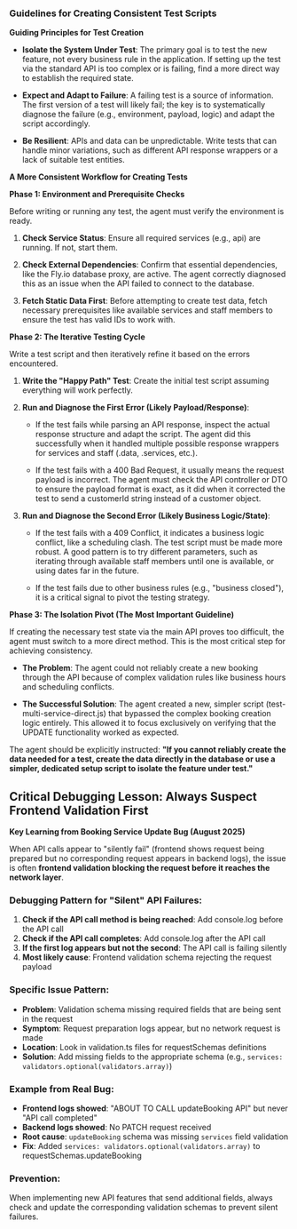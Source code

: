 ### **Guidelines for Creating Consistent Test Scripts**

**Guiding Principles for Test Creation**

*   **Isolate the System Under Test**: The primary goal is to test the new feature, not every business rule in the application. If setting up the test via the standard API is too complex or is failing, find a more direct way to establish the required state.
    
*   **Expect and Adapt to Failure**: A failing test is a source of information. The first version of a test will likely fail; the key is to systematically diagnose the failure (e.g., environment, payload, logic) and adapt the script accordingly.
    
*   **Be Resilient**: APIs and data can be unpredictable. Write tests that can handle minor variations, such as different API response wrappers or a lack of suitable test entities.
    

**A More Consistent Workflow for Creating Tests**

**Phase 1: Environment and Prerequisite Checks**

Before writing or running any test, the agent must verify the environment is ready.

1.  **Check Service Status**: Ensure all required services (e.g., api) are running. If not, start them.
    
2.  **Check External Dependencies**: Confirm that essential dependencies, like the Fly.io database proxy, are active. The agent correctly diagnosed this as an issue when the API failed to connect to the database.
    
3.  **Fetch Static Data First**: Before attempting to create test data, fetch necessary prerequisites like available services and staff members to ensure the test has valid IDs to work with.
    

**Phase 2: The Iterative Testing Cycle**

Write a test script and then iteratively refine it based on the errors encountered.

1.  **Write the "Happy Path" Test**: Create the initial test script assuming everything will work perfectly.
    
2.  **Run and Diagnose the First Error (Likely Payload/Response)**:
    
    *   If the test fails while parsing an API response, inspect the actual response structure and adapt the script. The agent did this successfully when it handled multiple possible response wrappers for services and staff (.data, .services, etc.).
        
    *   If the test fails with a 400 Bad Request, it usually means the request payload is incorrect. The agent must check the API controller or DTO to ensure the payload format is exact, as it did when it corrected the test to send a customerId string instead of a customer object.
        
3.  **Run and Diagnose the Second Error (Likely Business Logic/State)**:
    
    *   If the test fails with a 409 Conflict, it indicates a business logic conflict, like a scheduling clash. The test script must be made more robust. A good pattern is to try different parameters, such as iterating through available staff members until one is available, or using dates far in the future.
        
    *   If the test fails due to other business rules (e.g., "business closed"), it is a critical signal to pivot the testing strategy.
        

**Phase 3: The Isolation Pivot (The Most Important Guideline)**

If creating the necessary test state via the main API proves too difficult, the agent must switch to a more direct method. This is the most critical step for achieving consistency.

*   **The Problem**: The agent could not reliably create a new booking through the API because of complex validation rules like business hours and scheduling conflicts.
    
*   **The Successful Solution**: The agent created a new, simpler script (test-multi-service-direct.js) that bypassed the complex booking creation logic entirely. This allowed it to focus exclusively on verifying that the UPDATE functionality worked as expected.
    

The agent should be explicitly instructed: **"If you cannot reliably create the data needed for a test, create the data directly in the database or use a simpler, dedicated setup script to isolate the feature under test."**

## **Critical Debugging Lesson: Always Suspect Frontend Validation First**

**Key Learning from Booking Service Update Bug (August 2025)**

When API calls appear to "silently fail" (frontend shows request being prepared but no corresponding request appears in backend logs), the issue is often **frontend validation blocking the request before it reaches the network layer**.

### **Debugging Pattern for "Silent" API Failures:**

1. **Check if the API call method is being reached**: Add console.log before the API call
2. **Check if the API call completes**: Add console.log after the API call  
3. **If the first log appears but not the second**: The API call is failing silently
4. **Most likely cause**: Frontend validation schema rejecting the request payload

### **Specific Issue Pattern:**
- **Problem**: Validation schema missing required fields that are being sent in the request
- **Symptom**: Request preparation logs appear, but no network request is made
- **Location**: Look in validation.ts files for requestSchemas definitions
- **Solution**: Add missing fields to the appropriate schema (e.g., `services: validators.optional(validators.array)`)

### **Example from Real Bug:**
- **Frontend logs showed**: "ABOUT TO CALL updateBooking API" but never "API call completed"
- **Backend logs showed**: No PATCH request received
- **Root cause**: `updateBooking` schema was missing `services` field validation
- **Fix**: Added `services: validators.optional(validators.array)` to requestSchemas.updateBooking

### **Prevention:**
When implementing new API features that send additional fields, always check and update the corresponding validation schemas to prevent silent failures.